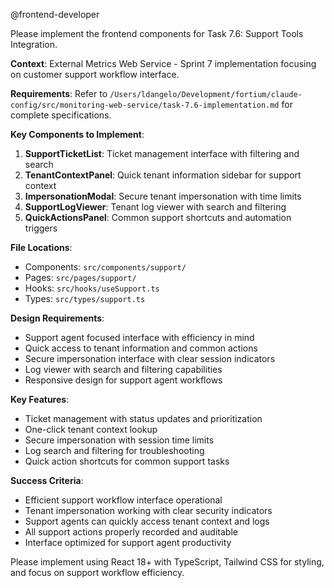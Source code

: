 @frontend-developer

Please implement the frontend components for Task 7.6: Support Tools Integration.

**Context**: External Metrics Web Service - Sprint 7 implementation focusing on customer support workflow interface.

**Requirements**: 
Refer to `/Users/ldangelo/Development/fortium/claude-config/src/monitoring-web-service/task-7.6-implementation.md` for complete specifications.

**Key Components to Implement**:
1. **SupportTicketList**: Ticket management interface with filtering and search
2. **TenantContextPanel**: Quick tenant information sidebar for support context
3. **ImpersonationModal**: Secure tenant impersonation with time limits
4. **SupportLogViewer**: Tenant log viewer with search and filtering
5. **QuickActionsPanel**: Common support shortcuts and automation triggers

**File Locations**:
- Components: `src/components/support/`
- Pages: `src/pages/support/`
- Hooks: `src/hooks/useSupport.ts`
- Types: `src/types/support.ts`

**Design Requirements**:
- Support agent focused interface with efficiency in mind
- Quick access to tenant information and common actions
- Secure impersonation interface with clear session indicators
- Log viewer with search and filtering capabilities
- Responsive design for support agent workflows

**Key Features**:
- Ticket management with status updates and prioritization
- One-click tenant context lookup
- Secure impersonation with session time limits
- Log search and filtering for troubleshooting
- Quick action shortcuts for common support tasks

**Success Criteria**:
- Efficient support workflow interface operational
- Tenant impersonation working with clear security indicators
- Support agents can quickly access tenant context and logs
- All support actions properly recorded and auditable
- Interface optimized for support agent productivity

Please implement using React 18+ with TypeScript, Tailwind CSS for styling, and focus on support workflow efficiency.